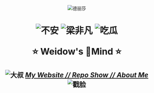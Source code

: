 <!--
 * @Author: Weidows
 * @Date: 2020-07-27 10:28:29
 * @LastEditors: Weidows
 * @LastEditTime: 2020-08-22 12:49:27
 * @FilePath: \Weidows\README.md
 * 这个markdown是显示在github-profile界面上的
--> 

<center>

  ![德丽莎](https://raw.githubusercontent.com/Weidows/Weidows/master/Website/source/images/Repo-Weidows/QQ截图20200820181927.jpg)
</center>

<h1 align="center">

  ![不安](https://raw.githubusercontent.com/Weidows/Weidows/master/Website/source/images/ComicExpression/5fa9b8812822cbb106e68986c0799b7d44f5da23.jpg) ![梁非凡](https://raw.githubusercontent.com/Weidows/Weidows/master/Website/source/images/unknown/QQ%E5%9B%BE%E7%89%8720200802102209.gif) ![吃瓜](https://raw.githubusercontent.com/Weidows/Weidows/master/Website/source/images/ComicExpression/d5697da7e5d8ae55fff4b2fe7a54d4db6b280a25.jpg)
  
  ⭐️ Weidow's 🌈Mind ⭐️

</h1>

<h2 align="center">

  ![大叔](https://raw.githubusercontent.com/Weidows/Weidows/master/Website/source/images/ComicExpression/2e1bda8504501a52c6b952b993167217abb6b22f.png) [*My Website /*](https://Weidows.github.io/Weidows/)[*/ Repo Show /*]()[*/ About Me*](https://Weidows.github.io/Weidows/about) ![戳脸](https://raw.githubusercontent.com/Weidows/Weidows/master/Website/source/images/ComicExpression/74ef2ed780ee230c08866adfa01dbe297b5467b4.png)

<h2>